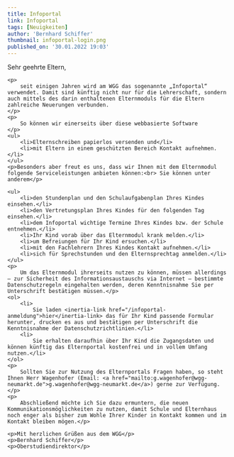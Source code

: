 ```yaml
---
title: Infoportal
link: Infoportal
tags: [Neuigkeiten]
author: 'Bernhard Schiffer'
thumbnail: infoportal-login.png
published_on: '30.01.2022 19:03'
---
```

<p>Sehr geehrte Eltern,</p>

    <p>
        seit einigen Jahren wird am WGG das sogenannte „Infoportal“ verwendet. Damit sind künftig nicht nur für die Lehrerschaft, sondern auch mittels des darin enthaltenen Elternmoduls für die Eltern zahlreiche Neuerungen verbunden.
    </p>
    <p>
        So können wir einerseits über diese webbasierte Software
    </p>
    <ul>
        <li>Elternschreiben papierlos versenden und</li>
        <li>mit Eltern in einem geschützten Bereich Kontakt aufnehmen.</li>
    </ul>
    <p>Besonders aber freut es uns, dass wir Ihnen mit dem Elternmodul folgende Serviceleistungen anbieten können:<br> Sie können unter anderem</p>

    <ul>
        <li>den Stundenplan und den Schulaufgabenplan Ihres Kindes einsehen.</li>
        <li>den Vertretungsplan Ihres Kindes für den folgenden Tag einsehen.</li>
        <li>dem Infoportal wichtige Termine Ihres Kindes bzw. der Schule entnehmen.</li>
        <li>Ihr Kind vorab über das Elternmodul krank melden.</li>
        <li>um Befreiungen für Ihr Kind ersuchen.</li>
        <li>mit den Fachlehrern Ihres Kindes Kontakt aufnehmen.</li>
        <li>sich für Sprechstunden und den Elternsprechtag anmelden.</li>
    </ul>
    <p>
        Um das Elternmodul ihrerseits nutzen zu können, müssen allerdings – zur Sicherheit des Informationsaustauschs via Internet – bestimmte Datenschutzregeln eingehalten werden, deren Kenntnisnahme Sie per Unterschrift bestätigen müssen.</p>
    <ol>
        <li>
            Sie laden <inertia-link href="/infoportal-anmeldung">hier</inertia-link> das für Ihr Kind passende Formular herunter, drucken es aus und bestätigen per Unterschrift die Kenntnisnahme der Datenschutzrichtlinien.</li>
        <li>
            Sie erhalten daraufhin über Ihr Kind die Zugangsdaten und können künftig das Elternportal kostenfrei und in vollem Umfang nutzen.</li>
    </ol>
    <p>
        Sollten Sie zur Nutzung des Elternportals Fragen haben, so steht Ihnen Herr Wagenhofer (Email: <a href="mailto:g.wagenhofer@wgg-neumarkt.de">g.wagenhofer@wgg-neumarkt.de</a>) gerne zur Verfügung. </p>
    <p>
        Abschließend möchte ich Sie dazu ermuntern, die neuen Kommunikationsmöglichkeiten zu nutzen, damit Schule und Elternhaus noch enger als bisher zum Wohle Ihrer Kinder in Kontakt kommen und im Kontakt bleiben mögen.</p>

    <p>Mit herzlichen Grüßen aus dem WGG</p>
    <p>Bernhard Schiffer</p>
    <p>Oberstudiendirektor</p>